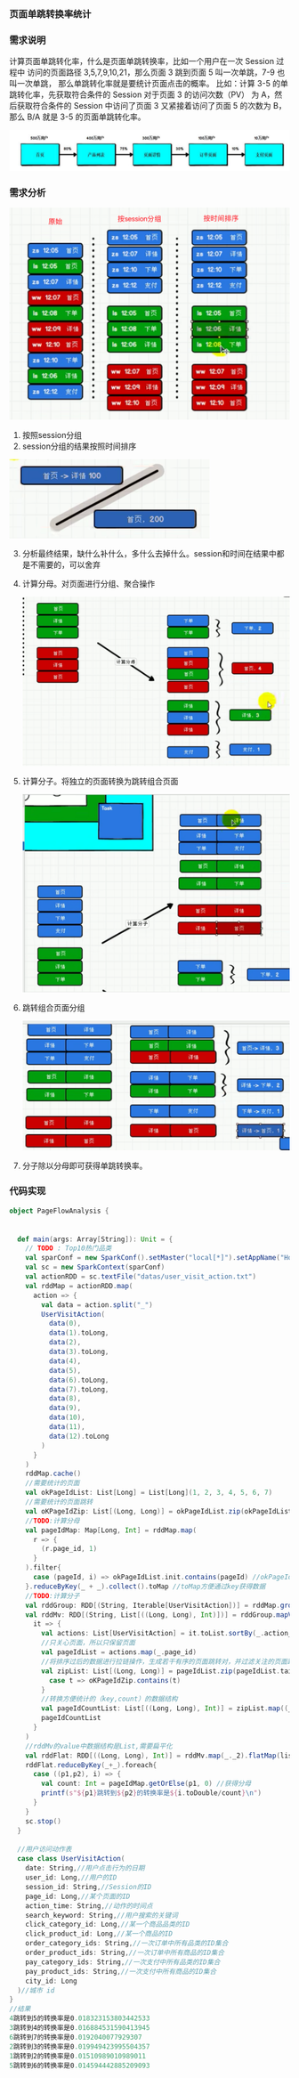 ### 页面单跳转换率统计

### 需求说明

计算页面单跳转化率，什么是页面单跳转换率，比如一个用户在一次 Session 过程中 访问的页面路径 3,5,7,9,10,21，那么页面 3 跳到页面 5 叫一次单跳，7-9 也叫一次单跳， 那么单跳转化率就是要统计页面点击的概率。 比如：计算 3-5 的单跳转化率，先获取符合条件的 Session 对于页面 3 的访问次数（PV） 为 A，然后获取符合条件的 Session 中访问了页面 3 又紧接着访问了页面 5 的次数为 B， 那么 B/A 就是 3-5 的页面单跳转化率。

![image-20230528214707071](055综合案例3.assets/image-20230528214707071.png)

### 需求分析

 <img src="055综合案例3.assets/image-20230528215500595.png" alt="image-20230528215500595" style="zoom:50%;" />

1. 按照session分组
2. session分组的结果按照时间排序

<img src="055综合案例3.assets/image-20230528220017602.png" alt="image-20230528220017602" style="zoom:50%;" />

3. 分析最终结果，缺什么补什么，多什么去掉什么。session和时间在结果中都是不需要的，可以舍弃

4. 计算分母。对页面进行分组、聚合操作

   <img src="055综合案例3.assets/image-20230528220717771.png" alt="image-20230528220717771" style="zoom:50%;" />

5. 计算分子。将独立的页面转换为跳转组合页面

   <img src="055综合案例3.assets/image-20230528220947607.png" alt="image-20230528220947607" style="zoom:50%;" />

6. 跳转组合页面分组

   <img src="055综合案例3.assets/image-20230528221335370.png" alt="image-20230528221335370" style="zoom:50%;" />

7. 分子除以分母即可获得单跳转换率。

### 代码实现

```scala
object PageFlowAnalysis {


  def main(args: Array[String]): Unit = {
    // TODO : Top10热门品类
    val sparConf = new SparkConf().setMaster("local[*]").setAppName("HotCategoryTop10Analysis")
    val sc = new SparkContext(sparConf)
    val actionRDD = sc.textFile("datas/user_visit_action.txt")
    val rddMap = actionRDD.map(
      action => {
        val data = action.split("_")
        UserVisitAction(
          data(0),
          data(1).toLong,
          data(2),
          data(3).toLong,
          data(4),
          data(5),
          data(6).toLong,
          data(7).toLong,
          data(8),
          data(9),
          data(10),
          data(11),
          data(12).toLong
        )
      }
    )
    rddMap.cache()
    //需要统计的页面
    val okPageIdList: List[Long] = List[Long](1, 2, 3, 4, 5, 6, 7)
    //需要统计的页面跳转
    val oKPageIdZip: List[(Long, Long)] = okPageIdList.zip(okPageIdList.tail)
    //TODO:计算分母
    val pageIdMap: Map[Long, Int] = rddMap.map(
      r => {
        (r.page_id, 1)
      }
    ).filter{
      case (pageId, i) => okPageIdList.init.contains(pageId) //okPageIdList.init代表除了最后一个元素的list
    }.reduceByKey(_ + _).collect().toMap //toMap方便通过key获得数据
    //TODO:计算分子
    val rddGroup: RDD[(String, Iterable[UserVisitAction])] = rddMap.groupBy(_.session_id)
    val rddMv: RDD[(String, List[((Long, Long), Int)])] = rddGroup.mapValues(
      it => {
        val actions: List[UserVisitAction] = it.toList.sortBy(_.action_time)
        //只关心页面，所以只保留页面
        val pageIdList = actions.map(_.page_id)
        //将排序过后的数据进行拉链操作，生成若干有序的页面跳转对，并过滤关注的页面跳转对
        val zipList: List[(Long, Long)] = pageIdList.zip(pageIdList.tail).filter{
          case t => oKPageIdZip.contains(t)
        }
        //转换方便统计的（key,count）的数据结构
        val pageIdCountList: List[((Long, Long), Int)] = zipList.map((_, 1))
        pageIdCountList
      }
    )
    //rddMv的value中数据结构是List,需要扁平化
    val rddFlat: RDD[((Long, Long), Int)] = rddMv.map(_._2).flatMap(list => list)
    rddFlat.reduceByKey(_+_).foreach{
      case ((p1,p2), i) => {
        val count: Int = pageIdMap.getOrElse(p1, 0) //获得分母
        printf(s"${p1}跳转到${p2}的转换率是${i.toDouble/count}\n") 
      }
    }
    sc.stop()
  }

  //用户访问动作表
  case class UserVisitAction(
    date: String,//用户点击行为的日期
    user_id: Long,//用户的ID
    session_id: String,//Session的ID
    page_id: Long,//某个页面的ID
    action_time: String,//动作的时间点
    search_keyword: String,//用户搜索的关键词
    click_category_id: Long,//某一个商品品类的ID
    click_product_id: Long,//某一个商品的ID
    order_category_ids: String,//一次订单中所有品类的ID集合
    order_product_ids: String,//一次订单中所有商品的ID集合
    pay_category_ids: String,//一次支付中所有品类的ID集合
    pay_product_ids: String,//一次支付中所有商品的ID集合
    city_id: Long
  )//城市 id
}
//结果
4跳转到5的转换率是0.018323153803442533
3跳转到4的转换率是0.016884531590413945
6跳转到7的转换率是0.0192040077929307
2跳转到3的转换率是0.019949423995504357
1跳转到2的转换率是0.01510989010989011
5跳转到6的转换率是0.014594442885209093
```

